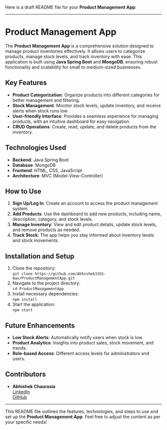 Here is a draft README file for your **Product Management App**:

---

# Product Management App

The **Product Management App** is a comprehensive solution designed to manage product inventories effectively. It allows users to categorize products, manage stock levels, and track inventory with ease. This application is built using **Java Spring Boot** and **MongoDB**, ensuring robust functionality and scalability for small to medium-sized businesses.

## Key Features
- **Product Categorization**: Organize products into different categories for better management and filtering.
- **Stock Management**: Monitor stock levels, update inventory, and receive alerts when stock runs low.
- **User-friendly Interface**: Provides a seamless experience for managing products, with an intuitive dashboard for easy navigation.
- **CRUD Operations**: Create, read, update, and delete products from the inventory.
  
## Technologies Used
- **Backend**: Java Spring Boot
- **Database**: MongoDB
- **Frontend**: HTML, CSS, JavaScript
- **Architecture**: MVC (Model-View-Controller)

## How to Use
1. **Sign Up/Log In**: Create an account to access the product management system.
2. **Add Products**: Use the dashboard to add new products, including name, description, category, and stock levels.
3. **Manage Inventory**: View and edit product details, update stock levels, and remove products as needed.
4. **Track Stock**: The app helps you stay informed about inventory levels and stock movements.

## Installation and Setup
1. Clone the repository:  
   `git clone https://github.com/Abhishek3191-max/ProductManagementApp.git`
2. Navigate to the project directory:  
   `cd ProductManagementApp`
3. Install necessary dependencies:  
   `npm install`
4. Start the application:  
   `npm start`

## Future Enhancements
- **Low Stock Alerts**: Automatically notify users when stock is low.
- **Product Analytics**: Insights into product sales, stock movement, and trends.
- **Role-based Access**: Different access levels for administrators and users.

## Contributors
- **Abhishek Chaurasia**  
  [LinkedIn](https://www.linkedin.com/in/abhishek-chaurasia-84020517a/)  
  [GitHub](https://github.com/Abhishek3191-max)

---

This README file outlines the features, technologies, and steps to use and set up the **Product Management App**. Feel free to adjust the content as per your specific needs!
